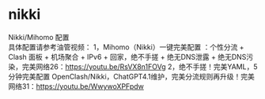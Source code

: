 # nikki
Nikki/Mihomo 配置<br/>
具体配置请参考油管视频：
1，Mihomo（Nikki）一键完美配置 ：个性分流 + Clash 面板 + 机场聚合 + IPv6 + 回家，绝不手搓 + 绝无DNS泄露 + 绝无DNS污染，完美网络26：https://youtu.be/RsVX8n1FOVg
2，绝不手搓！完美YAML，5分钟完美配置 OpenClash/Nikki，ChatGPT4.1维护，完美分流规则再升级！完美网络31：https://youtu.be/WwywoXPFpdw
